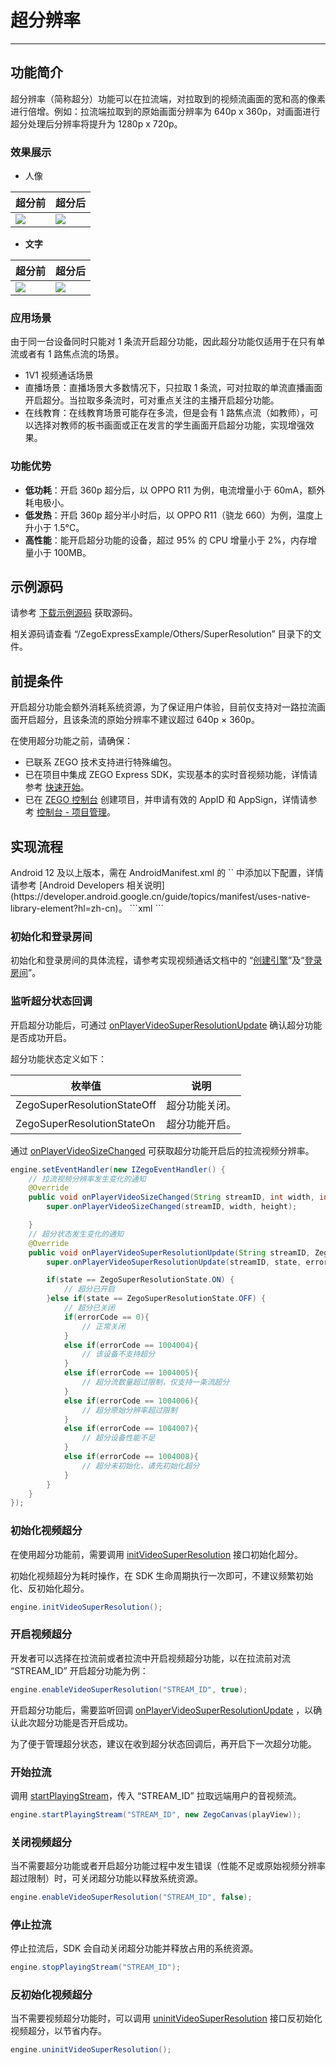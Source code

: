 # 超分辨率

- - - -

## 功能简介

超分辨率（简称超分）功能可以在拉流端，对拉取到的视频流画面的宽和高的像素进行倍增。例如：拉流端拉取到的原始画面分辨率为 640p x 360p，对画面进行超分处理后分辨率将提升为 1280p x 720p。


### 效果展示

- 人像

|超分前|超分后|
|-|-|
|<Frame width="512" height="auto" caption=""><img src="https://doc-media.zego.im/sdk-doc/Pics/VideoSuperResolution/portrait_360.jpg" /></Frame>| <Frame width="512" height="auto" caption=""><img src="https://doc-media.zego.im/sdk-doc/Pics/VideoSuperResolution/portrait_720.jpg" /></Frame>|




- **文字**

|超分前|超分后|
|-|-|
|<Frame width="512" height="auto" caption=""><img src="https://doc-media.zego.im/sdk-doc/Pics/VideoSuperResolution/text_360.jpg" /></Frame>| <Frame width="512" height="auto" caption=""><img src="https://doc-media.zego.im/sdk-doc/Pics/VideoSuperResolution/text_720.jpg" /></Frame>|



### 应用场景


<Warning title="注意">
由于同一台设备同时只能对 1 条流开启超分功能，因此超分功能仅适用于在只有单流或者有 1 路焦点流的场景。
</Warning>


- 1V1 视频通话场景
- 直播场景：直播场景大多数情况下，只拉取 1 条流，可对拉取的单流直播画面开启超分。当拉取多条流时，可对重点关注的主播开启超分功能。
- 在线教育：在线教育场景可能存在多流，但是会有 1 路焦点流（如教师），可以选择对教师的板书画面或正在发言的学生画面开启超分功能，实现增强效果。

### 功能优势

- **低功耗**：开启 360p 超分后，以 OPPO R11 为例，电流增量小于 60mA，额外耗电极小。
- **低发热**：开启 360p 超分半小时后，以 OPPO R11（骁龙 660）为例，温度上升小于 1.5°C。
- **高性能**：能开启超分功能的设备，超过 95% 的 CPU 增量小于 2%，内存增量小于 100MB。



## 示例源码

请参考 [下载示例源码](/real-time-video-android-java/client-sdk/download-demo) 获取源码。

相关源码请查看 “/ZegoExpressExample/Others/SuperResolution” 目录下的文件。

## 前提条件

<Warning title="注意">
开启超分功能会额外消耗系统资源，为了保证用户体验，目前仅支持对一路拉流画面开启超分，且该条流的原始分辨率不建议超过 640p × 360p。
</Warning>

在使用超分功能之前，请确保：

- 已联系 ZEGO 技术支持进行特殊编包。
- 已在项目中集成 ZEGO Express SDK，实现基本的实时音视频功能，详情请参考 [快速开始](/real-time-video-android-java/quick-start/integrating-sdk)。
- 已在 [ZEGO 控制台](https://console.zego.im) 创建项目，并申请有效的 AppID 和 AppSign，详情请参考 [控制台 - 项目管理](/console-old/project-management)。



## 实现流程

<Warning title="注意">
Android 12 及以上版本，需在 AndroidManifest.xml 的 `<application>` 中添加以下配置，详情请参考 [Android Developers 相关说明](https://developer.android.google.cn/guide/topics/manifest/uses-native-library-element?hl=zh-cn)。

</Warning>
```xml
<application>
    <uses-native-library android:name="libOpenCL.so" android:required="false" />
    <uses-native-library android:name="libOpenCL-pixel.so" android:required="false" />
</application>
```

### 初始化和登录房间

初始化和登录房间的具体流程，请参考实现视频通话文档中的 “[创建引擎](https://doc-zh.zego.im/article/7627#4_1)”及“[登录房间](https://doc-zh.zego.im/article/7627#4_2)”。

### 监听超分状态回调

开启超分功能后，可通过 [onPlayerVideoSuperResolutionUpdate](https://doc-zh.zego.im/article/api?doc=Express_Video_SDK_API~java_android~class~IZegoEventHandler#on-player-video-super-resolution-update) 确认超分功能是否成功开启。

超分功能状态定义如下：

|枚举值|说明|
|-|-|
|ZegoSuperResolutionStateOff| 超分功能关闭。|
|ZegoSuperResolutionStateOn|超分功能开启。|

通过 [onPlayerVideoSizeChanged](https://doc-zh.zego.im/article/api?doc=Express_Video_SDK_API~java_android~class~IZegoEventHandler#on-player-video-size-changed) 可获取超分功能开启后的拉流视频分辨率。

```java
engine.setEventHandler(new IZegoEventHandler() {
    // 拉流视频分辨率发生变化的通知
    @Override
    public void onPlayerVideoSizeChanged(String streamID, int width, int height) {
        super.onPlayerVideoSizeChanged(streamID, width, height);

    }
    // 超分状态发生变化的通知
    @Override
    public void onPlayerVideoSuperResolutionUpdate(String streamID, ZegoSuperResolutionState state, int errorCode) {
        super.onPlayerVideoSuperResolutionUpdate(streamID, state, errorCode);

        if(state == ZegoSuperResolutionState.ON) {
            // 超分已开启
        }else if(state == ZegoSuperResolutionState.OFF) {
            // 超分已关闭
            if(errorCode == 0){
                // 正常关闭
            }
            else if(errorCode == 1004004){
                // 该设备不支持超分
            }
            else if(errorCode == 1004005){
                // 超分流数量超过限制，仅支持一条流超分
            }
            else if(errorCode == 1004006){
                // 超分原始分辨率超过限制
            }
            else if(errorCode == 1004007){
                // 超分设备性能不足
            }
            else if(errorCode == 1004008){
                // 超分未初始化，请先初始化超分
            }
        }
    }
});
```

### 初始化视频超分

在使用超分功能前，需要调用 [initVideoSuperResolution](https://doc-zh.zego.im/article/api?doc=Express_Video_SDK_API~java_android~class~ZegoExpressEngine#init-video-super-resolution) 接口初始化超分。

<Warning title="注意">


初始化视频超分为耗时操作，在 SDK 生命周期执行一次即可，不建议频繁初始化、反初始化超分。
</Warning>

```java
engine.initVideoSuperResolution();
```


### 开启视频超分

开发者可以选择在拉流前或者拉流中开启视频超分功能，以在拉流前对流 “STREAM_ID” 开启超分功能为例：

```java
engine.enableVideoSuperResolution("STREAM_ID", true);
```

开启超分功能后，需要监听回调 [onPlayerVideoSuperResolutionUpdate](https://doc-zh.zego.im/article/api?doc=Express_Video_SDK_API~java_android~class~IZegoEventHandler#on-player-video-super-resolution-update) ，以确认此次超分功能是否开启成功。

<Warning title="注意">


为了便于管理超分状态，建议在收到超分状态回调后，再开启下一次超分功能。
</Warning>

### 开始拉流

调用 [startPlayingStream](https://doc-zh.zego.im/article/api?doc=Express_Video_SDK_API~java_android~class~ZegoExpressEngine#start-playing-stream)，传入 “STREAM_ID” 拉取远端用户的音视频流。

```java
engine.startPlayingStream("STREAM_ID", new ZegoCanvas(playView));
```

### 关闭视频超分

当不需要超分功能或者开启超分功能过程中发生错误（性能不足或原始视频分辨率超过限制）时，可关闭超分功能以释放系统资源。

```java
engine.enableVideoSuperResolution("STREAM_ID", false);
```

### 停止拉流

停止拉流后，SDK 会自动关闭超分功能并释放占用的系统资源。

```java
engine.stopPlayingStream("STREAM_ID");
```

### 反初始化视频超分

当不需要视频超分功能时，可以调用 [uninitVideoSuperResolution](https://doc-zh.zego.im/article/api?doc=Express_Video_SDK_API~java_android~class~ZegoExpressEngine#uninit-video-super-resolution) 接口反初始化视频超分，以节省内存。

```java
engine.uninitVideoSuperResolution();
```
